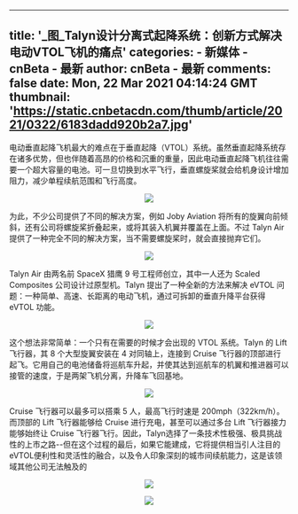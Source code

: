 
---
title: '_图_Talyn设计分离式起降系统：创新方式解决电动VTOL飞机的痛点'
categories: 
    - 新媒体
    - cnBeta - 最新
author: cnBeta - 最新
comments: false
date: Mon, 22 Mar 2021 04:14:24 GMT
thumbnail: 'https://static.cnbetacdn.com/thumb/article/2021/0322/6183dadd920b2a7.jpg'
---

<div>   
电动垂直起降飞机最大的难点在于垂直起降（VTOL）系统。虽然垂直起降系统存在诸多优势，但也伴随着高昂的价格和沉重的重量，因此电动垂直起降飞机往往需要一个超大容量的电池。可一旦切换到水平飞行，垂直螺旋桨就会给机身设计增加阻力，减少单程续航范围和飞行高度。<br>
 <p style="text-align:center"><a href="https://static.cnbetacdn.com/article/2021/0322/6183dadd920b2a7.jpg" target="_blank"><img src="https://static.cnbetacdn.com/thumb/article/2021/0322/6183dadd920b2a7.jpg" referrerpolicy="no-referrer"></a></p><p style="text-align: left;">为此，不少公司提供了不同的解决方案，例如 Joby Aviation 将所有的旋翼向前倾斜，还有公司将螺旋桨折叠起来，或将其装入机翼并覆盖在上面。不过 Talyn Air 提供了一种完全不同的解决方案，当不需要螺旋桨时，就会直接抛弃它们。</p><p style="text-align:center"><a href="https://static.cnbetacdn.com/article/2021/0322/17ec6be6d35b8e4.jpg" target="_blank"><img src="https://static.cnbetacdn.com/thumb/article/2021/0322/17ec6be6d35b8e4.jpg" referrerpolicy="no-referrer"></a></p><p style="text-align: left;">Talyn Air 由两名前 SpaceX 猎鹰 9 号工程师创立，其中一人还为 Scaled Composites 公司设计过原型机。Talyn 提出了一种全新的方法来解决 eVTOL 问题：一种简单、高速、长距离的电动飞机，通过可拆卸的垂直升降平台获得 eVTOL 功能。</p><p style="text-align:center"><a href="https://static.cnbetacdn.com/article/2021/0322/25e1723d23ba608.jpg" target="_blank"><img src="https://static.cnbetacdn.com/thumb/article/2021/0322/25e1723d23ba608.jpg" referrerpolicy="no-referrer"></a></p><p style="text-align: left;">这个想法非常简单：一个只有在需要的时候才会出现的 VTOL 系统。Talyn 的 Lift 飞行器，其 8 个大型旋翼安装在 4 对同轴上，连接到 Cruise 飞行器的顶部进行起飞。它用自己的电池储备将巡航车升起，并使其达到巡航车的机翼和推进器可以接管的速度，于是两架飞机分离，升降车飞回基地。</p><p style="text-align:center"><a href="https://static.cnbetacdn.com/article/2021/0322/24eebdafd7627b9.jpg" target="_blank"><img src="https://static.cnbetacdn.com/thumb/article/2021/0322/24eebdafd7627b9.jpg" referrerpolicy="no-referrer"></a></p><p style="text-align: left;">Cruise 飞行器可以最多可以搭乘 5 人，最高飞行时速是 200mph（322km/h）。而顶部的 Lift 飞行器能够给 Cruise 进行充电，甚至可以通过多台 Lift 飞行器接力能够始终让 Cruise 飞行器飞行。因此，Talyn选择了一条技术性极强、极具挑战性的上市之路--但在这个过程的最后，如果它能建成，它将提供相当引人注目的eVTOL便利性和灵活性的融合，以及令人印象深刻的城市间续航能力，这是该领域其他公司无法触及的</p><p style="text-align:center"><a href="https://static.cnbetacdn.com/article/2021/0322/ebb67b41d404008.jpg" target="_blank"><img src="https://static.cnbetacdn.com/thumb/article/2021/0322/ebb67b41d404008.jpg" referrerpolicy="no-referrer"></a></p><p style="text-align: center;"><a href="https://static.cnbetacdn.com/article/2021/0322/4da134dfd10473e.jpg" target="_blank"><img src="https://static.cnbetacdn.com/thumb/article/2021/0322/4da134dfd10473e.jpg" referrerpolicy="no-referrer"></a></p>   
</div>
            